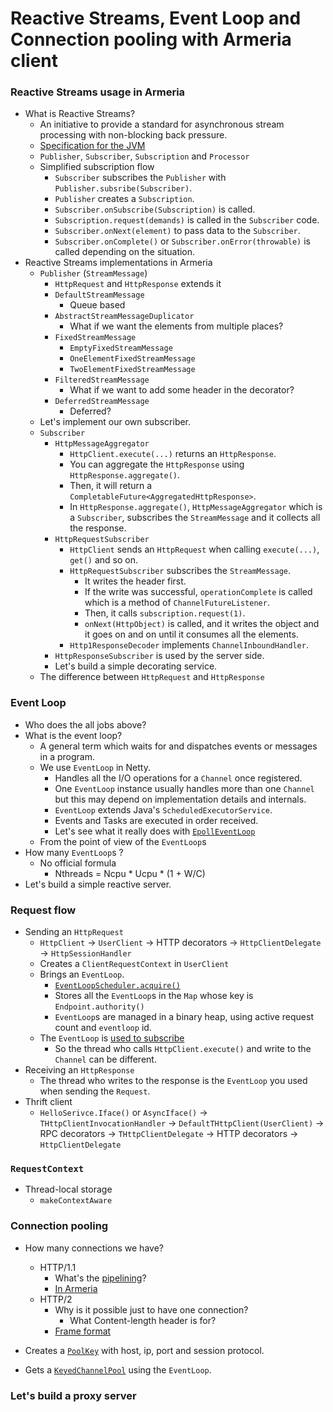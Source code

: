 # Reactive Streams, Event Loop and Connection pooling with Armeria client

### Reactive Streams usage in Armeria

- What is Reactive Streams?
  - An initiative to provide a standard for asynchronous stream processing with non-blocking back pressure.
  - [Specification for the JVM](https://github.com/reactive-streams/reactive-streams-jvm/blob/master/README.md)
  - `Publisher`, `Subscriber`, `Subscription` and `Processor`
  - Simplified subscription flow
    - `Subscriber` subscribes the `Publisher` with `Publisher.subsribe(Subscriber)`.
    - `Publisher` creates a `Subscription`.
    - `Subscriber.onSubscribe(Subscription)` is called.
    - `Subscription.request(demands)` is called in the `Subscriber` code.
    - `Subscriber.onNext(element)` to pass data to the `Subscriber`.
    - `Subscriber.onComplete()` or `Subscriber.onError(throwable)` is called depending on the situation.
- Reactive Streams implementations in Armeria
  - `Publisher` (`StreamMessage`)
    - `HttpRequest` and `HttpResponse` extends it
    - `DefaultStreamMessage`
      - Queue based
    - `AbstractStreamMessageDuplicator`
      - What if we want the elements from multiple places?
    - `FixedStreamMessage`
      - `EmptyFixedStreamMessage`
      - `OneElementFixedStreamMessage`
      - `TwoElementFixedStreamMessage`
    - `FilteredStreamMessage`
      - What if we want to add some header in the decorator?
    - `DeferredStreamMessage`
      - Deferred?
  - Let's implement our own subscriber.
  - `Subscriber`
    - `HttpMessageAggregator`
      - `HttpClient.execute(...)` returns an `HttpResponse`.
      - You can aggregate the `HttpResponse` using `HttpResponse.aggregate()`.
      - Then, it will return a `CompletableFuture<AggregatedHttpResponse>`.
      - In `HttpResponse.aggregate()`, `HttpMessageAggregator` which is a `Subscriber`, subscribes
      the `StreamMessage` and it collects all the response.
    - `HttpRequestSubscriber`
      - `HttpClient` sends an `HttpRequest` when calling `execute(...)`, `get()` and so on.
      - `HttpRequestSubscriber` subscribes the `StreamMessage`.
        - It writes the header first.
        - If the write was successful, `operationComplete` is called which is a method of `ChannelFutureListener`.
        - Then, it calls `subscription.request(1)`.
        - `onNext(HttpObject)` is called, and it writes the object and it goes on and on until
        it consumes all the elements.
      - `Http1ResponseDecoder` implements `ChannelInboundHandler`.
    - `HttpResponseSubscriber` is used by the server side.
    - Let's build a simple decorating service.
  - The difference between `HttpRequest` and `HttpResponse`
  
### Event Loop

- Who does the all jobs above?
- What is the event loop?
  - A general term which waits for and dispatches events or messages in a program.
  - We use `EventLoop` in Netty.
    - Handles all the I/O operations for a `Channel` once registered.
    - One `EventLoop` instance usually handles more than one `Channel` but this may depend on implementation details and internals.
    - `EventLoop` extends Java's `ScheduledExecutorService`.
    - Events and Tasks are executed in order received.
    - Let's see what it really does with [`EpollEventLoop`](https://github.com/netty/netty/blob/05e5ab1ecb98963604d686c1f59b2196cf73e244/transport-native-epoll/src/main/java/io/netty/channel/epoll/EpollEventLoop.java#L257)
  - From the point of view of the `EventLoop`s   
- How many `EventLoop`s ?
  - No official formula
    - Nthreads = Ncpu * Ucpu * (1 + W/C)
- Let's build a simple reactive server.
    
### Request flow

- Sending an `HttpRequest`
  - `HttpClient` -> `UserClient` -> HTTP decorators -> `HttpClientDelegate` -> `HttpSessionHandler`
  - Creates a `ClientRequestContext` in `UserClient`
  - Brings an `EventLoop`.
    - [`EventLoopScheduler.acquire()`](https://github.com/line/armeria/blob/0296b6cb71945cf0871ac957e896fe95b8c64151/core/src/main/java/com/linecorp/armeria/client/EventLoopScheduler.java#L54)
    - Stores all the `EventLoop`s in the `Map` whose key is `Endpoint.authority()`
    - `EventLoop`s are managed in a binary heap, using active request count and `eventloop` id.
  - The `EventLoop` is [used to subscribe](https://github.com/line/armeria/blob/bc8abec3d0a3f1d52746643372b1dbabe5bf853c/core/src/main/java/com/linecorp/armeria/client/HttpSessionHandler.java#L145)
    - So the thread who calls `HttpClient.execute()` and write to the `Channel` can be different.
- Receiving an `HttpResponse`
  - The thread who writes to the response is the `EventLoop` you used when sending the `Request`.
- Thrift client
  - `HelloSerivce.Iface()` or `AsyncIface()` -> `THttpClientInvocationHandler` -> `DefaultTHttpClient(UserClient)` ->
  RPC decorators -> `THttpClientDelegate` -> HTTP decorators -> `HttpClientDelegate`
  
### `RequestContext`

- Thread-local storage
  - `makeContextAware`

### Connection pooling

- How many connections we have?
  - HTTP/1.1
    - What's the [pipelining](https://en.wikipedia.org/wiki/HTTP_pipelining)?
    - [In Armeria](https://github.com/line/armeria/blob/armeria-0.88.0/core/src/main/java/com/linecorp/armeria/client/HttpClientDelegate.java#L224)
  - HTTP/2
    - Why is it possible just to have one connection?
      - What Content-length header is for?
    - [Frame format](https://tools.ietf.org/html/rfc7540#section-4.1)
  
- Creates a [`PoolKey`](https://github.com/line/armeria/blob/d90aea4704982df06251c1132bbc4da33301725d/core/src/main/java/com/linecorp/armeria/client/HttpClientDelegate.java#L104) with host, ip, port and session protocol.
- Gets a [`KeyedChannelPool`](https://github.com/line/armeria/blob/d90aea4704982df06251c1132bbc4da33301725d/core/src/main/java/com/linecorp/armeria/client/HttpClientFactory.java#L289) using the `EventLoop`.

### Let's build a proxy server